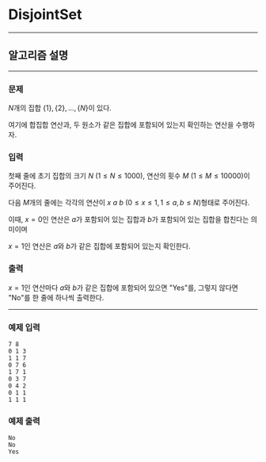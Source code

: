 # DisjointSet
---
## 알고리즘 설명

---
### 문제
$N$개의 집합 $\{1\}, \{2\}, ... , \{N\}$이 있다.

여기에 합집합 연산과, 두 원소가 같은 집합에 포함되어 있는지 확인하는 연산을 수행하자.

### 입력
첫째 줄에 초기 집합의 크기 $N$ $(1 ≤ N ≤ 1000)$, 연산의 횟수 $M$ $(1 ≤ M ≤ 10000)$이 주어진다.

다음 $M$개의 줄에는 각각의 연산이 $x$ $a$ $b$ $(0 ≤ x ≤ 1, 1 ≤ a,b ≤ N)$형태로 주어진다.

이때, $x=0$인 연산은 $a$가 포함되어 있는 집합과 $b$가 포함되어 있는 집합을 합친다는 의미이며

$x=1$인 연산은 $a$와 $b$가 같은 집합에 포함되어 있는지 확인한다.

### 출력
$x=1$인 연산마다 $a$와 $b$가 같은 집합에 포함되어 있으면 "Yes"를, 그렇지 않다면 "No"를 한 줄에 하나씩 출력한다.

---
### 예제 입력
```
7 8
0 1 3
1 1 7
0 7 6
1 7 1
0 3 7
0 4 2
0 1 1
1 1 1
```

### 예제 출력
```
No
No
Yes
```